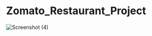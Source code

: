 # Zomato_Restaurant_Project
![Screenshot (4)](https://user-images.githubusercontent.com/45370567/210596041-db1e131b-218a-4527-b366-a8c3155c77ec.png)
